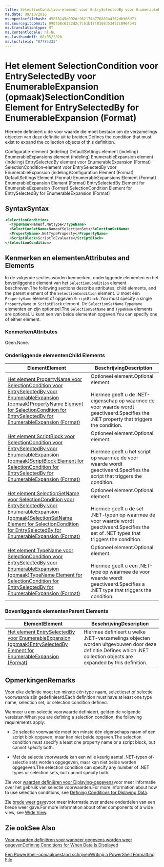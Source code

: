 ```yaml
---
title: SelectionCondition-element voor EntrySelectedBy voor EnumerableExpansion (indeling) | Microsoft Docs
ms.date: 09/13/2016
ms.openlocfilehash: d5858145e092dc962174a776889a4f62db366d71
ms.sourcegitcommit: 0907b8c6322d2c7c61b17f8168d53452c8964b41
ms.translationtype: MT
ms.contentlocale: nl-NL
ms.lasthandoff: 08/05/2020
ms.locfileid: "87785333"
---
```

# <a name="selectioncondition-element-for-entryselectedby-for-enumerableexpansion-format"></a><span data-ttu-id="b7ae2-102">Het element SelectionCondition voor EntrySelectedBy voor EnumerableExpansion (opmaak)</span><span class="sxs-lookup"><span data-stu-id="b7ae2-102">SelectionCondition Element for EntrySelectedBy for EnumerableExpansion (Format)</span></span>

<span data-ttu-id="b7ae2-103">Hiermee definieert u de voor waarde die moet bestaan om de verzamelings objecten van deze definitie uit te breiden.</span><span class="sxs-lookup"><span data-stu-id="b7ae2-103">Defines the condition that must exist to expand the collection objects of this definition.</span></span>

<span data-ttu-id="b7ae2-104">Configuratie-element (indeling) DefaultSettings element (indeling) EnumerableExpansions element (indeling) EnumerableExpansion element (indeling) EntrySelectedBy element voor EnumerableExpansion (Format) SelectionCondition-element voor EntrySelectedBy voor EnumerableExpansion (indeling)</span><span class="sxs-lookup"><span data-stu-id="b7ae2-104">Configuration Element (Format) DefaultSettings Element (Format) EnumerableExpansions Element (Format) EnumerableExpansion Element (Format) EntrySelectedBy Element for EnumerableExpansion (Format) SelectionCondition Element for EntrySelectedBy for EnumerableExpansion (Format)</span></span>

## <a name="syntax"></a><span data-ttu-id="b7ae2-105">Syntax</span><span class="sxs-lookup"><span data-stu-id="b7ae2-105">Syntax</span></span>

```xml
<SelectionCondition>
  <TypeName>Nameof.NetType</TypeName>
  <SelectionSetName>NameofSelectionSet</SelectionSetName>
  <PropertyName>.NetTypeProperty</PropertyName>
  <ScriptBlock>ScriptToEvaluate</ScriptBlock>
</SelectionCondition>
```

## <a name="attributes-and-elements"></a><span data-ttu-id="b7ae2-106">Kenmerken en elementen</span><span class="sxs-lookup"><span data-stu-id="b7ae2-106">Attributes and Elements</span></span>

<span data-ttu-id="b7ae2-107">In de volgende secties worden kenmerken, onderliggende elementen en het bovenliggende element van het `SelectionCondition` element beschreven.</span><span class="sxs-lookup"><span data-stu-id="b7ae2-107">The following sections describe attributes, child elements, and the parent element of the `SelectionCondition` element.</span></span> <span data-ttu-id="b7ae2-108">U moet één `PropertyName` element of opgeven `ScriptBlock` .</span><span class="sxs-lookup"><span data-stu-id="b7ae2-108">You must specify a single `PropertyName` or `ScriptBlock` element.</span></span> <span data-ttu-id="b7ae2-109">De `SelectionSetName` `TypeName` elementen en zijn optioneel.</span><span class="sxs-lookup"><span data-stu-id="b7ae2-109">The `SelectionSetName` and `TypeName` elements are optional.</span></span> <span data-ttu-id="b7ae2-110">U kunt een van beide elementen opgeven.</span><span class="sxs-lookup"><span data-stu-id="b7ae2-110">You can specify one of either element.</span></span>

### <a name="attributes"></a><span data-ttu-id="b7ae2-111">Kenmerken</span><span class="sxs-lookup"><span data-stu-id="b7ae2-111">Attributes</span></span>

<span data-ttu-id="b7ae2-112">Geen.</span><span class="sxs-lookup"><span data-stu-id="b7ae2-112">None.</span></span>

### <a name="child-elements"></a><span data-ttu-id="b7ae2-113">Onderliggende elementen</span><span class="sxs-lookup"><span data-stu-id="b7ae2-113">Child Elements</span></span>

|<span data-ttu-id="b7ae2-114">Element</span><span class="sxs-lookup"><span data-stu-id="b7ae2-114">Element</span></span>|<span data-ttu-id="b7ae2-115">Beschrijving</span><span class="sxs-lookup"><span data-stu-id="b7ae2-115">Description</span></span>|
|-------------|-----------------|
|[<span data-ttu-id="b7ae2-116">Het element PropertyName voor SelectionCondition voor EntrySelectedBy voor EnumerableExpansion (opmaak)</span><span class="sxs-lookup"><span data-stu-id="b7ae2-116">PropertyName Element for SelectionCondition for EntrySelectedBy for EnumerableExpansion (Format)</span></span>](./propertyname-element-for-selectioncondition-for-entryselectedby-for-enumerableexpansion-format.md)|<span data-ttu-id="b7ae2-117">Optioneel element.</span><span class="sxs-lookup"><span data-stu-id="b7ae2-117">Optional element.</span></span><br /><br /> <span data-ttu-id="b7ae2-118">Hiermee geeft u de .NET-eigenschap op waarmee de voor waarde wordt geactiveerd.</span><span class="sxs-lookup"><span data-stu-id="b7ae2-118">Specifies the .NET property that triggers the condition.</span></span>|
|[<span data-ttu-id="b7ae2-119">Het element ScriptBlock voor SelectionCondition voor EntrySelectedBy voor EnumerableExpansion (opmaak)</span><span class="sxs-lookup"><span data-stu-id="b7ae2-119">ScriptBlock Element for SelectionCondition for EntrySelectedBy for EnumerableExpansion (Format)</span></span>](./scriptblock-element-for-selectioncondition-for-entryselectedby-for-enumerableexpansion-format.md)|<span data-ttu-id="b7ae2-120">Optioneel element.</span><span class="sxs-lookup"><span data-stu-id="b7ae2-120">Optional element.</span></span><br /><br /> <span data-ttu-id="b7ae2-121">Hiermee geeft u het script op waarmee de voor waarde wordt geactiveerd.</span><span class="sxs-lookup"><span data-stu-id="b7ae2-121">Specifies the script that triggers the condition.</span></span>|
|[<span data-ttu-id="b7ae2-122">Het element SelectionSetName voor SelectionCondition voor EntrySelectedBy voor EnumerableExpansion (opmaak)</span><span class="sxs-lookup"><span data-stu-id="b7ae2-122">SelectionSetName Element for SelectionCondition for EntrySelectedBy for EnumerableExpansion (Format)</span></span>](./selectionsetname-element-for-selectioncondition-for-entryselectedby-for-enumerableexpansion-format.md)|<span data-ttu-id="b7ae2-123">Optioneel element.</span><span class="sxs-lookup"><span data-stu-id="b7ae2-123">Optional element.</span></span><br /><br /> <span data-ttu-id="b7ae2-124">Hiermee geeft u de set .NET-typen op waarmee de voor waarde wordt geactiveerd.</span><span class="sxs-lookup"><span data-stu-id="b7ae2-124">Specifies the set of .NET types that triggers the condition.</span></span>|
|[<span data-ttu-id="b7ae2-125">Het element TypeName voor SelectionCondition voor EntrySelectedBy voor EnumerableExpansion (opmaak)</span><span class="sxs-lookup"><span data-stu-id="b7ae2-125">TypeName Element for SelectionCondition for EntrySelectedBy for EnumerableExpansion (Format)</span></span>](./typename-element-for-selectioncondition-for-entryselectedby-for-enumerableexpansion-format.md)|<span data-ttu-id="b7ae2-126">Optioneel element.</span><span class="sxs-lookup"><span data-stu-id="b7ae2-126">Optional element.</span></span><br /><br /> <span data-ttu-id="b7ae2-127">Hiermee geeft u een .NET-type op waarmee de voor waarde wordt geactiveerd.</span><span class="sxs-lookup"><span data-stu-id="b7ae2-127">Specifies a .NET type that triggers the condition.</span></span>|

### <a name="parent-elements"></a><span data-ttu-id="b7ae2-128">Bovenliggende elementen</span><span class="sxs-lookup"><span data-stu-id="b7ae2-128">Parent Elements</span></span>

|<span data-ttu-id="b7ae2-129">Element</span><span class="sxs-lookup"><span data-stu-id="b7ae2-129">Element</span></span>|<span data-ttu-id="b7ae2-130">Beschrijving</span><span class="sxs-lookup"><span data-stu-id="b7ae2-130">Description</span></span>|
|-------------|-----------------|
|[<span data-ttu-id="b7ae2-131">Het element EntrySelectedBy voor EnumerableExpansion (opmaak)</span><span class="sxs-lookup"><span data-stu-id="b7ae2-131">EntrySelectedBy Element for EnumerableExpansion (Format)</span></span>](./entryselectedby-element-for-enumerableexpansion-format.md)|<span data-ttu-id="b7ae2-132">Hiermee definieert u welke .NET-verzamelings objecten worden uitgevouwen door deze definitie.</span><span class="sxs-lookup"><span data-stu-id="b7ae2-132">Defines which .NET collection objects are expanded by this definition.</span></span>|

## <a name="remarks"></a><span data-ttu-id="b7ae2-133">Opmerkingen</span><span class="sxs-lookup"><span data-stu-id="b7ae2-133">Remarks</span></span>

<span data-ttu-id="b7ae2-134">Voor elke definitie moet ten minste één type naam, selectieset of selectie voorwaarde zijn gedefinieerd.</span><span class="sxs-lookup"><span data-stu-id="b7ae2-134">Each definition must have at least one type name, selection set, or selection condition defined.</span></span>

<span data-ttu-id="b7ae2-135">Wanneer u een selectie voorwaarde definieert, gelden de volgende vereisten:</span><span class="sxs-lookup"><span data-stu-id="b7ae2-135">When you are defining a selection condition, the following requirements apply:</span></span>

- <span data-ttu-id="b7ae2-136">De selectie voorwaarde moet ten minste één eigenschaps naam of een script blok opgeven, maar kan niet beide opgeven.</span><span class="sxs-lookup"><span data-stu-id="b7ae2-136">The selection condition must specify a least one property name or a script block, but cannot specify both.</span></span>

- <span data-ttu-id="b7ae2-137">Met de selectie voorwaarde kan een wille keurig aantal .NET-typen of-selectie sets worden opgegeven, maar kan niet beide worden opgegeven.</span><span class="sxs-lookup"><span data-stu-id="b7ae2-137">The selection condition can specify any number of .NET types or selection sets, but cannot specify both.</span></span>

<span data-ttu-id="b7ae2-138">Zie voor [waarden definiëren voor Diplaying-gegevens](./defining-conditions-for-displaying-data.md)voor meer informatie over het gebruik van selectie voorwaarden.</span><span class="sxs-lookup"><span data-stu-id="b7ae2-138">For more information about how to use selection conditions, see [Defining Conditions for Diplaying Data](./defining-conditions-for-displaying-data.md).</span></span>

<span data-ttu-id="b7ae2-139">Zie [brede weer gave](./creating-a-wide-view.md)voor meer informatie over andere onderdelen van een brede weer gave.</span><span class="sxs-lookup"><span data-stu-id="b7ae2-139">For more information about other components of a wide view, see [Wide View](./creating-a-wide-view.md).</span></span>

## <a name="see-also"></a><span data-ttu-id="b7ae2-140">Zie ook</span><span class="sxs-lookup"><span data-stu-id="b7ae2-140">See Also</span></span>

[<span data-ttu-id="b7ae2-141">Voor waarden definiëren voor wanneer gegevens worden weer gegeven</span><span class="sxs-lookup"><span data-stu-id="b7ae2-141">Defining Conditions for When Data Is Displayed</span></span>](./defining-conditions-for-displaying-data.md)

[<span data-ttu-id="b7ae2-142">Een PowerShell-opmaakbestand schrijven</span><span class="sxs-lookup"><span data-stu-id="b7ae2-142">Writing a PowerShell Formatting File</span></span>](./writing-a-powershell-formatting-file.md)
